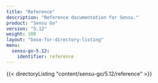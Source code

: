 ```yaml
---
title: "Reference"
description: "Reference documentation for Sensu."
product: "Sensu Go"
version: "5.12"
weight: 100
layout: "base-for-directory-listing"
menu:
  sensu-go-5.12:
    identifier: reference
---
```


{{< directoryListing "content/sensu-go/5.12/reference" >}}
